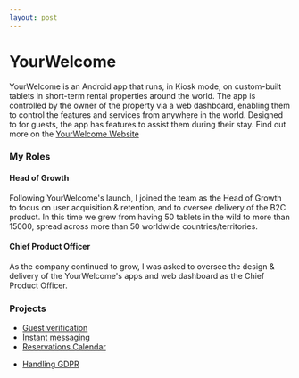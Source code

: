 ```yaml
---
layout: post
---
```


# YourWelcome
YourWelcome is an Android app that runs, in Kiosk mode, on custom-built tablets in short-term rental properties around the world. The app is controlled by the owner of the property via a web dashboard, enabling them to control the features and services from anywhere in the world. Designed to for guests, the app has features to assist them during their stay. Find out more on the [YourWelcome Website](http://wwww.yourwelcome.com)

### My Roles
#### Head of Growth
Following YourWelcome's launch, I joined the team as the Head of Growth to focus on user acquisition & retention, and to oversee delivery of the B2C product. In this time we grew from having 50 tablets in the wild to more than 15000, spread across more than 50 worldwide countries/territories. 
#### Chief Product Officer
As the company continued to grow, I was asked to oversee the design & delivery of the YourWelcome's apps and web dashboard as the Chief Product Officer.

### Projects

* [Guest verification](guest_verification)
* [Instant messaging](instant_messaging)
* [Reservations Calendar](reservation_calendar)
<!-- * Languages -->
* [Handling GDPR](gdpr)